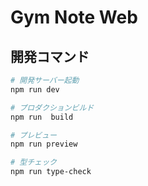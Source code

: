 # Gym Note Web

## 開発コマンド

```bash
# 開発サーバー起動
npm run dev

# プロダクションビルド
npm run  build

# プレビュー
npm run preview

# 型チェック
npm run type-check
```
